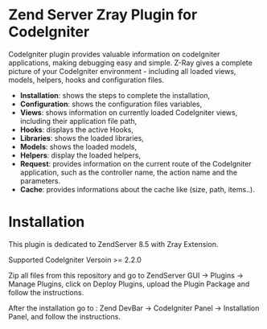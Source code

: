 Zend Server Zray Plugin for CodeIgniter
=======================================

CodeIgniter plugin provides valuable information on codeIgniter applications, making debugging easy and simple. Z-Ray gives a complete picture of your CodeIgniter environment - including all loaded views, models, helpers, hooks and configuration files.

- **Installation**: shows the steps to complete the installation,
- **Configuration**: shows the configuration files variables,
- **Views**: shows information on currently loaded CodeIgniter views, including their application file path,
- **Hooks**: displays the active Hooks,
- **Libraries**: shows the loaded libraries,
- **Models**: shows the loaded models,
- **Helpers**: display the loaded helpers,
- **Request**: provides information on the current route of the CodeIgniter application, such as the controller name, the action name and the parameters.
- **Cache**: provides informations about the cache like (size, path, items..).


Installation
=============

This plugin is dedicated to ZendServer 8.5 with Zray Extension.

Supported CodeIgniter Versoin >= 2.2.0

Zip all files from this repository and go to ZendServer GUI -> Plugins -> Manage Plugins,
click on Deploy Plugins, upload the Plugin Package and follow the instructions.

After the installation go to :
Zend DevBar -> CodeIgniter Panel -> Installation Panel, and follow the instructions.
